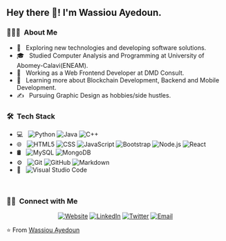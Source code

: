 
<h2> Hey there 👋! I'm Wassiou Ayedoun.</h2>

<h3> 👨🏻‍💻 &nbsp;About Me </h3>

- 🤔 &nbsp; Exploring new technologies and developing software solutions.
- 🎓 &nbsp; Studied Computer Analysis and Programming at University of Abomey-Calavi(ENEAM).
- 💼 &nbsp; Working as a Web Frontend Developer at DMD Consult.
- 🌱 &nbsp; Learning more about Blockchain Development, Backend and Mobile Development.
- ✍️ &nbsp; Pursuing Graphic Design as hobbies/side hustles.

<h3> 🛠 &nbsp;Tech Stack</h3>

- 💻 &nbsp;
  ![Python](https://img.shields.io/badge/-Python-333333?style=flat&logo=python)
  ![Java](https://img.shields.io/badge/-Java-333333?style=flat&logo=java&logoColor=005990)
  ![C++](https://img.shields.io/badge/-C++-333333?style=flat&logo=C%2B%2B&logoColor=00599C)
- 🌐 &nbsp;
  ![HTML5](https://img.shields.io/badge/-HTML5-333333?style=flat&logo=HTML5)
  ![CSS](https://img.shields.io/badge/-CSS-333333?style=flat&logo=CSS3&logoColor=1572B6)
  ![JavaScript](https://img.shields.io/badge/-JavaScript-333333?style=flat&logo=javascript)
  ![Bootstrap](https://img.shields.io/badge/-Bootstrap-333333?style=flat&logo=bootstrap&logoColor=563D7C)
  ![Node.js](https://img.shields.io/badge/-Node.js-333333?style=flat&logo=node.js)
  ![React](https://img.shields.io/badge/-React-333333?style=flat&logo=react)
- 🛢 &nbsp;
  ![MySQL](https://img.shields.io/badge/-MySQL-333333?style=flat&logo=mysql)
  ![MongoDB](https://img.shields.io/badge/-MongoDB-333333?style=flat&logo=mongodb)
- ⚙️ &nbsp;
  ![Git](https://img.shields.io/badge/-Git-333333?style=flat&logo=git)
  ![GitHub](https://img.shields.io/badge/-GitHub-333333?style=flat&logo=github)
  ![Markdown](https://img.shields.io/badge/-Markdown-333333?style=flat&logo=markdown)
- 🔧 &nbsp;
  ![Visual Studio Code](https://img.shields.io/badge/-Visual%20Studio%20Code-333333?style=flat&logo=visual-studio-code&logoColor=007ACC)

<br/>

<h3> 🤝🏻 &nbsp;Connect with Me </h3>

<p align="center">
<a href="https://wassiou-ayedoun.netlify.app/"><img alt="Website" src="https://img.shields.io/badge/Website-www.wassiou--ayedoun.com-blue?style=flat-square&logo=google-chrome"></a>
<a href="https://www.linkedin.com/in/wayedoun26/"><img alt="LinkedIn" src="https://img.shields.io/badge/LinkedIn-Wassiou%20Ayedoun-blue?style=flat-square&logo=linkedin"></a>
<a href="https://twitter.com/Wayd_AYD"><img alt="Twitter" src="https://img.shields.io/badge/Twitter-Wayd__AYD-blue?style=flat-square&logo=twitter"></a>
<a href="mailto:wayedoun@gmail.com"><img alt="Email" src="https://img.shields.io/badge/Email-wayedoun%40gmail.com-blue?style=flat-square&logo=gmail"></a>
</p>

⭐️ From [Wassiou Ayedoun](https://github.com/Wayd26)
